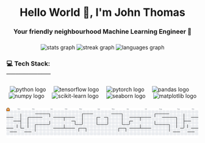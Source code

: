 <h1 align="center">Hello World 🙋, I'm John Thomas</h1>

###

<h3 align="center">Your friendly neighbourhood Machine Learning Engineer 🤖</h3>

###

<div align="center">
  <img src="https://github-readme-stats.vercel.app/api?username=johnthomasdev&hide_title=false&hide_rank=true&show_icons=true&include_all_commits=true&count_private=true&disable_animations=false&theme=apprentice&locale=en&hide_border=false" height="150" alt="stats graph"  />
  <img src="https://streak-stats.demolab.com?user=johnthomasdev&locale=en&mode=daily&theme=apprentice&hide_border=false&border_radius=5" height="150" alt="streak graph"  />
  <img src="https://github-readme-stats.vercel.app/api/top-langs?username=johnthomasdev&locale=en&hide_title=false&layout=compact&card_width=320&langs_count=5&theme=apprentice&hide_border=false" height="150" alt="languages graph"  />
</div>

###

<h3 align="left">💻 Tech Stack:<br>──────────</h3>

###

<div align="center">
  <img src="https://img.shields.io/badge/Python-3776AB?logo=python&logoColor=white&style=for-the-badge" height="30" alt="python logo"  />
  <img width="12" />
  <img src="https://img.shields.io/badge/TensorFlow-FF6F00?logo=tensorflow&logoColor=black&style=for-the-badge" height="30" alt="tensorflow logo"  />
  <img width="12" />
  <img src="https://img.shields.io/badge/PyTorch-EE4C2C?logo=pytorch&logoColor=white&style=for-the-badge" height="30" alt="pytorch logo"  />
  <img width="12" />
  <img src="https://img.shields.io/badge/pandas-150458?logo=pandas&logoColor=white&style=for-the-badge" height="30" alt="pandas logo"  />
  <img width="12" />
  <img src="https://img.shields.io/badge/NumPy-013243?logo=numpy&logoColor=white&style=for-the-badge" height="30" alt="numpy logo"  />
  <img width="12" />
  <img src="https://img.shields.io/badge/Scikit--Learn-F7931E?logo=scikit-learn&logoColor=white&style=for-the-badge" height="30" alt="scikit-learn logo"  />
  <img width="12" />
  <img src="https://img.shields.io/badge/Seaborn-9A7AA0?style=for-the-badge&logoColor=white" height="30" alt="seaborn logo"  />
  <img width="12" />
  <img src="https://img.shields.io/badge/Matplotlib-11557C?logo=matplotlib&logoColor=white&style=for-the-badge" height="30" alt="matplotlib logo" />
</div>



###

<picture>
  <source media="(prefers-color-scheme: dark)"
          srcset="https://raw.githubusercontent.com/johnthomasdev/johnthomasdev/output/pacman-contribution-graph-dark.svg">
  <source media="(prefers-color-scheme: light)"
          srcset="https://raw.githubusercontent.com/johnthomasdev/johnthomasdev/output/pacman-contribution-graph.svg">
  <img alt="pacman contribution graph"
       src="https://raw.githubusercontent.com/johnthomasdev/johnthomasdev/output/pacman-contribution-graph.svg">
</picture>


###


